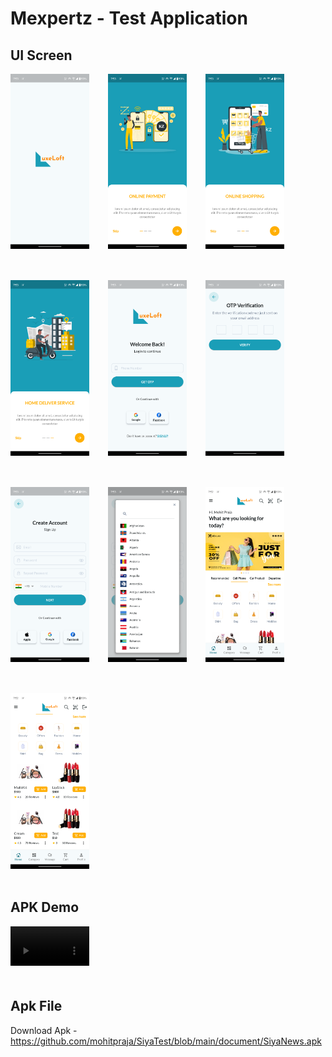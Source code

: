 # Mexpertz - Test Application 

## UI Screen

<div style="display: flex; flex-wrap: wrap; gap: 30px;">
    <img src="document/screenshots/splash.png" alt="Image Alt Text" style="width: 25%; height: 25%; margin-bottom: 20px;">
    <img src="document/screenshots/payment.png" alt="Image Alt Text" style="width: 25%; height: 25%; margin-bottom: 20px;">
    <img src="document/screenshots/shopping.png" alt="Image Alt Text" style="width: 25%; height: 25%; margin-bottom: 20px;">
    <img src="document/screenshots/delivery.png" alt="Image Alt Text" style="width: 25%; height: 25%; margin-bottom: 20px;">
    <img src="document/screenshots/login.png" alt="Image Alt Text" style="width: 25%; height: 25%; margin-bottom: 20px;">
    <img src="document/screenshots/otp.png" alt="Image Alt Text" style="width: 25%; height: 25%; margin-bottom: 20px;">
    <img src="document/screenshots/signup.png" alt="Image Alt Text" style="width: 25%; height: 25%; margin-bottom: 20px;">
    <img src="document/screenshots/country.png" alt="Image Alt Text" style="width: 25%; height: 25%; margin-bottom: 20px;">
    <img src="document/screenshots/home.png" alt="Image Alt Text" style="width: 25%; height: 25%; margin-bottom: 20px;">
    <img src="document/screenshots/home_2.png" alt="Image Alt Text" style="width: 25%; height: 25%; margin-bottom: 20px;">
   
</div>

## APK Demo

<div>
<video src="document/screenshots/app_demo.mp4" alt="Image Alt Text" style="width: 25%; height: 25%; margin-bottom: 20px;">
</div>


## Apk File

Download Apk - https://github.com/mohitpraja/SiyaTest/blob/main/document/SiyaNews.apk

